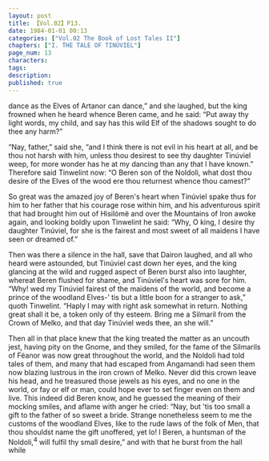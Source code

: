 ```yaml
---
layout: post
title: 【Vol.02】P13.
date: 1984-01-01 00:13
categories: ["Vol.02 The Book of Lost Tales II"]
chapters: ["I. THE TALE OF TINÚVIEL"]
page_num: 13
characters: 
tags: 
description: 
published: true
---
```


<p style="text-indent: 0;">
dance as the Elves of Artanor can dance,” and she laughed, but the king frowned when he heard whence Beren came, and he said: “Put away thy light words, my child, and say has this wild Elf of the shadows sought to do thee any harm?”
</p>

“Nay, father,” said she, “and I think there is not evil in his heart at all, and be thou not harsh with him, unless thou desirest to see thy daughter Tinúviel weep, for more wonder has he at my dancing than any that I have known.” Therefore said Tinwelint now: “O Beren son of the Noldoli, what dost thou desire of the Elves of the wood ere thou returnest whence thou camest?”

So great was the amazed joy of Beren's heart when Tinúviel spake thus for him to her father that his courage rose within him, and his adventurous spirit that had brought him out of Hisilómë and over the Mountains of Iron awoke again, and looking boldly upon Tinwelint he said: “Why, O king, I desire thy daughter Tinúviel, for she is the fairest and most sweet of all maidens I have seen or dreamed of.”

Then was there a silence in the hall, save that Dairon laughed, and all who heard were astounded, but Tinúviel cast down her eyes, and the king glancing at the wild and rugged aspect of Beren burst also into laughter, whereat Beren flushed for shame, and Tinúviel's heart was sore for him. “Why! wed my Tinúviel fairest of the maidens of the world, and become a prince of the woodland Elves-’ tis but a little boon for a stranger to ask,” quoth Tinwelint. “Haply I may with right ask somewhat in return. Nothing great shall it be, a token only of thy esteem. Bring me a Silmaril from the Crown of Melko, and that day Tinúviel weds thee, an she will.”

Then all in that place knew that the king treated the matter as an uncouth jest, having pity on the Gnome, and they smiled, for the fame of the Silmarils of Fëanor was now great throughout the world, and the Noldoli had told tales of them, and many that had escaped from Angamandi had seen them now blazing lustrous in the iron crown of Melko. Never did this crown leave his head, and he treasured those jewels as his eyes, and no one in the world, or fay or elf or man, could hope ever to set finger even on them and live. This indeed did Beren know, and he guessed the meaning of their mocking smiles, and aflame with anger he cried: “Nay, but 'tis too small a gift to the father of so sweet a bride. Strange nonetheless seem to me the customs of the woodland Elves, like to the rude laws of the folk of Men, that thou shouldst name the gift unoffered, yet lo! I Beren, a huntsman of the Noldoli,<SUP>4</SUP> will fulfil thy small desire,” and with that he burst from the hall while

